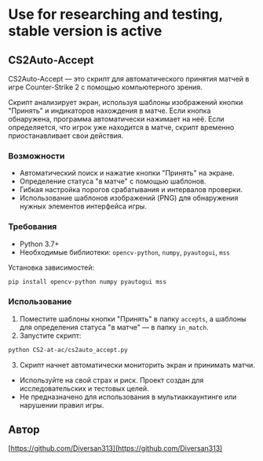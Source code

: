 # **Use for researching and testing, stable version is active**

## CS2Auto-Accept

CS2Auto-Accept — это скрипт для автоматического принятия матчей в игре Counter-Strike 2 с помощью компьютерного зрения.

Скрипт анализирует экран, используя шаблоны изображений кнопки "Принять" и индикаторов нахождения в матче. Если кнопка обнаружена, программа автоматически нажимает на неё. Если определяется, что игрок уже находится в матче, скрипт временно приостанавливает свои действия.

### Возможности

- Автоматический поиск и нажатие кнопки "Принять" на экране.
- Определение статуса "в матче" с помощью шаблонов.
- Гибкая настройка порогов срабатывания и интервалов проверки.
- Использование шаблонов изображений (PNG) для обнаружения нужных элементов интерфейса игры.

### Требования

- Python 3.7+
- Необходимые библиотеки: `opencv-python`, `numpy`, `pyautogui`, `mss`

Установка зависимостей:
```bash
pip install opencv-python numpy pyautogui mss
```

### Использование

1. Поместите шаблоны кнопки "Принять" в папку `accepts`, а шаблоны для определения статуса "в матче" — в папку `in_match`.
2. Запустите скрипт:
```bash
python CS2-at-ac/cs2auto_accept.py
```
3. Скрипт начнет автоматически мониторить экран и принимать матчи.



- Используйте на свой страх и риск. Проект создан для исследовательских и тестовых целей.
- Не предназначено для использования в мультиаккаунтинге или нарушении правил игры.

## Автор

[https://github.com/Diversan313](https://github.com/Diversan313)
